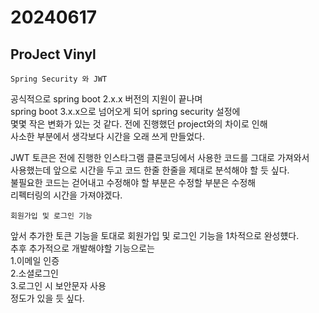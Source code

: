 # 20240617

## ProJect Vinyl

```angular2html
Spring Security 와 JWT
```

공식적으로 spring boot 2.x.x 버전의 지원이 끝나며   
spring boot 3.x.x으로 넘어오게 되어 spring security 설정에   
몇몇 작은 변화가 있는 것 같다. 전에 진행했던 project와의 차이로 인해   
사소한 부분에서 생각보다 시간을 오래 쓰게 만들었다.

JWT 토큰은 전에 진행한 인스타그램 클론코딩에서 사용한 코드를 그대로 가져와서   
사용했는데 앞으로 시간을 두고 코드 한줄 한줄을 제대로 분석해야 할 듯 싶다.   
불필요한 코드는 걷어내고 수정해야 할 부분은 수정할 부분은 수정해   
리펙터링의 시간을 가져야겠다.


```angular2html
회원가입 및 로그인 기능
```

앞서 추가한 토큰 기능을 토대로 회원가입 및 로그인 기능을 1차적으로 완성헀다.    
추후 추가적으로 개발해야할 기능으로는   
1.이메일 인증   
2.소셜로그인   
3.로그인 시 보안문자 사용  
정도가 있을 듯 싶다.

